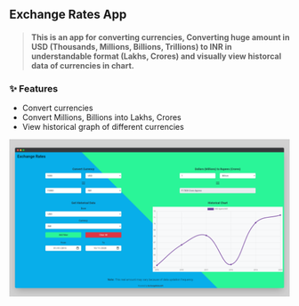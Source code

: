## Exchange Rates App

> #### This is an app for converting currencies, Converting huge amount in USD (Thousands, Millions, Billions, Trillions) to INR in understandable format (Lakhs, Crores) and visually view historcal data of currencies in chart.

### :sparkles: Features

- Convert currencies
- Convert Millions, Billions into Lakhs, Crores
- View historical graph of different currencies

[![exchange-rates app screenshot](readme/exchange-rates_app_screenshot.png "Exchange Rates App Screenshot")](https://abdulsamad.github.io/exchange-rates_app)
